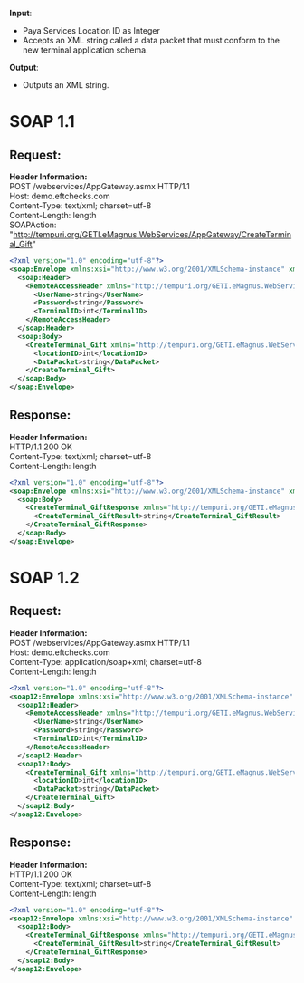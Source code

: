  **Input**:  
 - Paya Services Location ID as Integer
 - Accepts an XML string called a data packet that must conform to the new terminal application schema.
 
 **Output**:  
 - Outputs an XML string.
 
# SOAP 1.1
## Request:
**Header Information:**  
POST /webservices/AppGateway.asmx HTTP/1.1  
Host: demo.eftchecks.com  
Content-Type: text/xml; charset=utf-8  
Content-Length: length  
SOAPAction: "http://tempuri.org/GETI.eMagnus.WebServices/AppGateway/CreateTerminal_Gift"



```XML
<?xml version="1.0" encoding="utf-8"?>
<soap:Envelope xmlns:xsi="http://www.w3.org/2001/XMLSchema-instance" xmlns:xsd="http://www.w3.org/2001/XMLSchema" xmlns:soap="http://schemas.xmlsoap.org/soap/envelope/">
  <soap:Header>
    <RemoteAccessHeader xmlns="http://tempuri.org/GETI.eMagnus.WebServices/AppGateway">
      <UserName>string</UserName>
      <Password>string</Password>
      <TerminalID>int</TerminalID>
    </RemoteAccessHeader>
  </soap:Header>
  <soap:Body>
    <CreateTerminal_Gift xmlns="http://tempuri.org/GETI.eMagnus.WebServices/AppGateway">
      <locationID>int</locationID>
      <DataPacket>string</DataPacket>
    </CreateTerminal_Gift>
  </soap:Body>
</soap:Envelope>
```


## Response:
**Header Information:**  
HTTP/1.1 200 OK  
Content-Type: text/xml; charset=utf-8  
Content-Length: length  

```XML
<?xml version="1.0" encoding="utf-8"?>
<soap:Envelope xmlns:xsi="http://www.w3.org/2001/XMLSchema-instance" xmlns:xsd="http://www.w3.org/2001/XMLSchema" xmlns:soap="http://schemas.xmlsoap.org/soap/envelope/">
  <soap:Body>
    <CreateTerminal_GiftResponse xmlns="http://tempuri.org/GETI.eMagnus.WebServices/AppGateway">
      <CreateTerminal_GiftResult>string</CreateTerminal_GiftResult>
    </CreateTerminal_GiftResponse>
  </soap:Body>
</soap:Envelope>
```

# SOAP 1.2

## Request:
**Header Information:**  
POST /webservices/AppGateway.asmx HTTP/1.1  
Host: demo.eftchecks.com  
Content-Type: application/soap+xml; charset=utf-8  
Content-Length: length  
```XML
<?xml version="1.0" encoding="utf-8"?>
<soap12:Envelope xmlns:xsi="http://www.w3.org/2001/XMLSchema-instance" xmlns:xsd="http://www.w3.org/2001/XMLSchema" xmlns:soap12="http://www.w3.org/2003/05/soap-envelope">
  <soap12:Header>
    <RemoteAccessHeader xmlns="http://tempuri.org/GETI.eMagnus.WebServices/AppGateway">
      <UserName>string</UserName>
      <Password>string</Password>
      <TerminalID>int</TerminalID>
    </RemoteAccessHeader>
  </soap12:Header>
  <soap12:Body>
    <CreateTerminal_Gift xmlns="http://tempuri.org/GETI.eMagnus.WebServices/AppGateway">
      <locationID>int</locationID>
      <DataPacket>string</DataPacket>
    </CreateTerminal_Gift>
  </soap12:Body>
</soap12:Envelope>
```

## Response:
**Header Information:**  
HTTP/1.1 200 OK  
Content-Type: text/xml; charset=utf-8  
Content-Length: length  

```XML
<?xml version="1.0" encoding="utf-8"?>
<soap12:Envelope xmlns:xsi="http://www.w3.org/2001/XMLSchema-instance" xmlns:xsd="http://www.w3.org/2001/XMLSchema" xmlns:soap12="http://www.w3.org/2003/05/soap-envelope">
  <soap12:Body>
    <CreateTerminal_GiftResponse xmlns="http://tempuri.org/GETI.eMagnus.WebServices/AppGateway">
      <CreateTerminal_GiftResult>string</CreateTerminal_GiftResult>
    </CreateTerminal_GiftResponse>
  </soap12:Body>
</soap12:Envelope>
```

